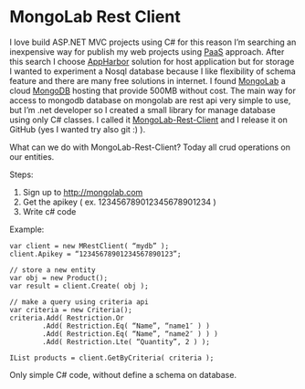 # MongoLab Rest Client

I love build ASP.NET MVC projects using C# for this reason I’m searching an inexpensive way for publish my web projects using [PaaS](http://en.wikipedia.org/wiki/Platform_as_a_service) approach.
After this search I choose [AppHarbor](https://appharbor.com/) solution for host application but for storage I wanted to experiment a Nosql database because I like flexibility of schema feature and there are many free solutions in internet.
I found [MongoLab](https://mongolab.com) a cloud [MongoDB](http://www.mongodb.com) hosting that provide 500MB without cost. The main way for access to mongodb database on mongolab are rest api very simple to use, but I’m .net developer so I created a small library for manage database using only C# classes.
I called it [MongoLab-Rest-Client](https://github.com/antdimot/MongoLab-Rest-Client) and I release it on GitHub (yes I wanted try also git :) ).

What can we do with MongoLab-Rest-Client? Today all crud operations on our entities.

Steps:

1.  Sign up to http://mongolab.com
2.  Get the apikey ( ex. 123456789012345678901234 )
3.  Write c# code

Example:

    var client = new MRestClient( “mydb” );
    client.Apikey = “12345678901234567890123”;
    
    // store a new entity
    var obj = new Product();
    var result = client.Create( obj );
    
    // make a query using criteria api
    var criteria = new Criteria();
    criteria.Add( Restriction.Or
            .Add( Restriction.Eq( “Name”, “name1″ ) )
            .Add( Restriction.Eq( “Name”, “name2″ ) ) )
            .Add( Restriction.Lte( “Quantity”, 2 ) );
            
    IList products = client.GetByCriteria( criteria );


Only simple C# code, without define a schema on database.